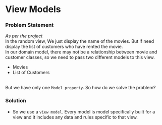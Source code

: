 # View Models
### Problem Statement
*As per the project*<br>
In the random view, We just display the name of the movies. But if need display the list of customers who have rented the movie.<br>
In our domain model, there may not be a relationship between movie and customer classes, so we need to pass two different models to this view.<br>
* Movies
* List of Customers<br><br>

But we have only one `Model property`.
So how do we solve the problem?<br>
### Solution
* So we use a `view model`. Every model is model specifically built for a view and it includes any data and rules specific to that view.
